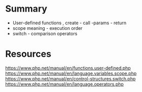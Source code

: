 
# Summary
 *  User-defined functions , create - call -params - return
 *  scope meaning - execution order
 *  switch - comparison operators

# Resources
https://www.php.net/manual/en/functions.user-defined.php
https://www.php.net/manual/en/language.variables.scope.php
https://www.php.net/manual/en/control-structures.switch.php
https://www.php.net/manual/en/language.operators.php


